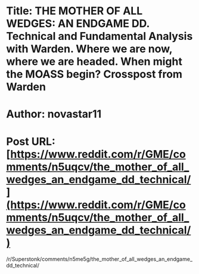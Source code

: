 # Title: THE MOTHER OF ALL WEDGES: AN ENDGAME DD. Technical and Fundamental Analysis with Warden. Where we are now, where we are headed. When might the MOASS begin? Crosspost from Warden
# Author: novastar11
# Post URL: [https://www.reddit.com/r/GME/comments/n5uqcv/the_mother_of_all_wedges_an_endgame_dd_technical/](https://www.reddit.com/r/GME/comments/n5uqcv/the_mother_of_all_wedges_an_endgame_dd_technical/)


/r/Superstonk/comments/n5me5g/the_mother_of_all_wedges_an_endgame_dd_technical/